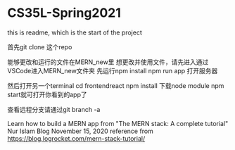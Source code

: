 # CS35L-Spring2021
this is readme, which is the start of the project

首先git clone 这个repo

能够更改和运行的文件在MERN_new里
想更改并使用文件，请先进入通过VSCode进入MERN_new文件夹
先运行npm install
npm run app 打开服务器

然后打开另一个terminal
cd frontendreact
npm install 下载node module 
npm start就可打开你看到的app了

查看远程分支请通过git branch -a

Learn how to build a MERN app from "The MERN stack: A complete tutorial" Nur Islam Blog November 15, 2020 
reference from https://blog.logrocket.com/mern-stack-tutorial/ 
